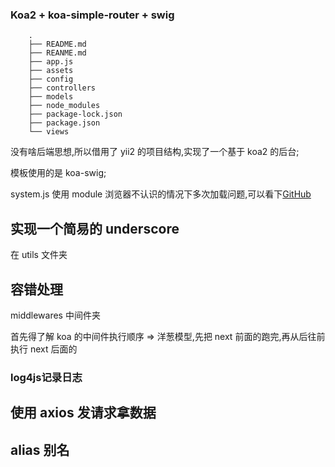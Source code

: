 ### Koa2 + koa-simple-router + swig  

        .
        ├── README.md
        ├── REANME.md
        ├── app.js
        ├── assets
        ├── config
        ├── controllers
        ├── models
        ├── node_modules
        ├── package-lock.json
        ├── package.json
        └── views


没有啥后端思想,所以借用了 yii2 的项目结构,实现了一个基于 koa2 的后台;  

模板使用的是 koa-swig;  

system.js 使用 module 浏览器不认识的情况下多次加载问题,可以看下<a href="https://gist.github.com/Harley-K/72a8646ae4354378d97cf63dab4ce9d4">GitHub</a>

## 实现一个简易的 underscore 
在 utils 文件夹

## 容错处理
 middlewares 中间件夹

 首先得了解 koa 的中间件执行顺序 =>
 洋葱模型,先把 next 前面的跑完,再从后往前执行 next 后面的

 ### log4js记录日志

 ## 使用 axios 发请求拿数据

## alias 别名
